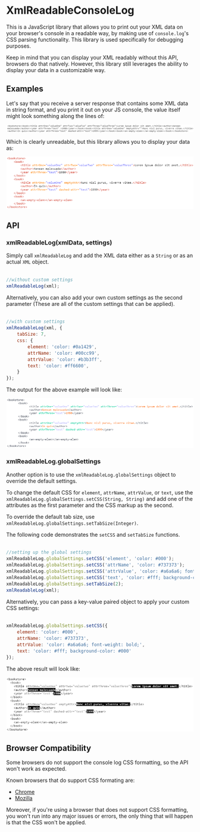 # XmlReadableConsoleLog #

This is a JavaScript library that allows you to print out your XML data on your browser's console in a readable way, by making use of `console.log`'s CSS parsing functionality. 
This library is used specifically for debugging purposes.

Keep in mind that you can display your XML readably without this API, browsers do that natively. However, this library still leverages the ability to display your data in a customizable way. 

## Examples ##

Let's say that you receive a server response that contains some XML data in string format, and you print it out on your JS console, the value itself might look something along the lines of: 

![unreadable](docs/imgs/xml_unreadable.png)

Which is clearly unreadable, but this library allows you to display your data as:  

![readable](docs/imgs/xml_readable.png)

## API ##

### xmlReadableLog(xmlData, settings) ###

Simply call `xmlReadableLog` and add the XML data either as a `String` or as an actual `XML` object. 

```javascript 

//without custom settings
xmlReadableLog(xml);

```

Alternatively, you can also add your own custom settings as the second parameter (These are all of the custom settings that can be applied). 

```javascript 

//with custom settings
xmlReadableLog(xml, {
	tabSize: 7,
	css: {
		element: 'color: #0a1429',
		attrName: 'color: #00cc99',
		attrValue: 'color: #b3b3ff',
		text: 'color: #ff6600',
	}
});

``` 

The output for the above example will look like: 

![custom settings](docs/imgs/xml_readable_custom.png)

### xmlReadableLog.globalSettings ###

Another option is to use the `xmlReadableLog.globalSettings` object to override the default settings. 

To change the default CSS for `element`, `attrName`, `attrValue`, or `text`, use the `xmlReadableLog.globalSettings.setCSS(String, String)` and add one of the attributes as the first parameter and the CSS markup as the second.

To override the default tab size, use `xmlReadableLog.globalSettings.setTabSize(Integer)`. 

The following code demonstrates the `setCSS` and `setTabSize` functions.  

```javascript

//setting up the global settings
xmlReadableLog.globalSettings.setCSS('element', 'color: #000');
xmlReadableLog.globalSettings.setCSS('attrName', 'color: #737373');
xmlReadableLog.globalSettings.setCSS('attrValue', 'color: #a6a6a6; font-weight: bold;');
xmlReadableLog.globalSettings.setCSS('text', 'color: #fff; background-color: #000');
xmlReadableLog.globalSettings.setTabSize(2);
xmlReadableLog(xml);

```

Alternatively, you can pass a key-value paired object to apply your custom CSS settings: 

```javascript 

xmlReadableLog.globalSettings.setCSS({
	element: 'color: #000',
	attrName: 'color: #737373',
	attrValue: 'color: #a6a6a6; font-weight: bold;',
	text: 'color: #fff; background-color: #000'
});

```

The above result will look like: 

![global custom settings](docs/imgs/xml_w_global_settings.png)

## Browser Compatibility ##

Some browsers do not support the console log CSS formatting, so the API won't work as expected. 

Known browsers that do support CSS formating are:

* [Chrome](https://developers.google.com/web/tools/chrome-devtools/console/console-write#string_substitution_and_formatting)
* [Mozilla](https://developer.mozilla.org/en-US/docs/Web/API/Console#Styling_console_output)

Moreover, if you're using a browser that does not support CSS formatting, you won't run into any major issues or errors, the only thing that will happen is that the CSS won't be applied. 